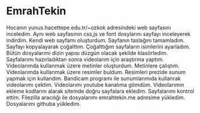 # EmrahTekin
Hocanın yunus.hacettepe.edu.tr/~ozkok adresindeki web sayfasını inceledim.
Aynı web sayfasının css,js ve font dosylarını sayfayı inceleyerek indirdim.
Kendi web sayfamı oluşturdum.
Sayfanın taslağını tamamladım.
Sayfayı kopyalayarak çoğalttım.
Çoğalttığım sayfaların isimlerini ayarladım.
Bütün dosyalarımı dizin yapısı düzgün olacak şekilde klasörledim.
Sayfalarımı hazırladıktan sonra videolarım için araştırma yaptım.
Videolarımda kullanmak üzere metinler oluşturdum.
Metinlere çalıştım.
Videolarımda kullanmak üzere resimler buldum.
Resimleri prezide sunum yapmak için kullandım.
Bandicam programı ile sunumlarımıda kullanrak videolarımı çektim.
Videolarımı youtube kanalıma gömdüm.
Videolarımın ekleme kodlarını alarak sitemde doğru sayfalara ekledim.
Sayfalarımı kontrol ettim.
Filezilla aracılığı ile dosyalarımı emrahtekin.me adresime yükledim.
Dosyalarımı githuba yükledim.
